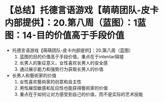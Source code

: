 # 【总结】托德言语游戏【萌萌团队-皮卡内部提供】：20.第八周（蓝图）：1蓝图：14-目的价值高于手段价值

-   托德言语游戏【萌萌团队-皮卡内部提供】：20.第八周（蓝图）
    1.  蓝图的目的价值高于手段价值，重点在于intentar隔墟
    2.  长男人的象征意义，女性喜欢长男人的安全感
    3.  通过展示能力和强势行为获取长男人的价值
-   长男人和藝術家的价值
    1.  女性喜欢藝術家的创意和自主性
    2.  男性展现敏感和反应性也能获得藝術家的价值
    3.  重点在于如何让对方感受到自己的价值，而不是实际的艺术技能